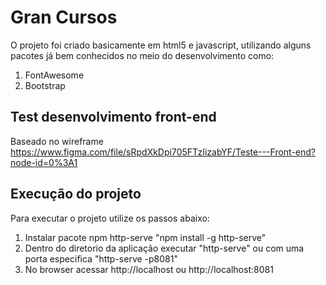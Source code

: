 # Gran Cursos

O projeto foi criado basicamente em html5 e javascript, utilizando alguns pacotes já bem conhecidos no meio do desenvolvimento como:

1. FontAwesome
2. Bootstrap

## Test desenvolvimento front-end

Baseado no wireframe https://www.figma.com/file/sRpdXkDpi705FTzIizabYF/Teste---Front-end?node-id=0%3A1

## Execução do projeto

Para executar o projeto utilize os passos abaixo:

1. Instalar pacote npm http-serve "npm install -g http-serve"
2. Dentro do diretorio da aplicação executar "http-serve" ou com uma porta especifica "http-serve -p8081"
3. No browser acessar http://localhost ou http://localhost:8081
